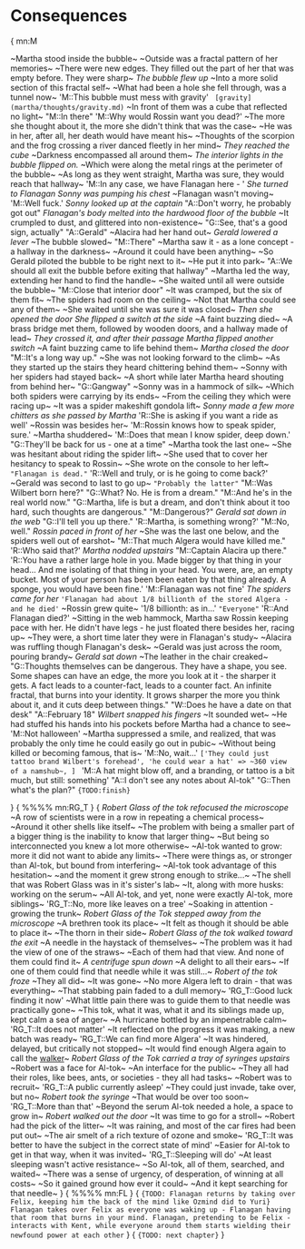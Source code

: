# Consequences
{
mn:M

~Martha stood inside the bubble~ 
~Outside was a fractal pattern of her memories~
~There were new edges. 
They filled out the part of her that was empty before.
They were sharp~
*The bubble flew up*
~Into a more solid section of this fractal self~
~What had been a hole she fell through, was a tunnel now~
'M::This bubble must mess with gravity'
`
[gravity](martha/thoughts/gravity.md)`
~In front of them was a cube that reflected no light~
"M::In there"
'M::Why would Rossin want you dead?'
~The more she thought about it, the more she didn't think that was the case~
~He was in her, after all, her death would have meant his~
~Thoughts of the scorpion and the frog crossing a river danced fleetly in her mind~
*They reached the cube*
~Darkness encompassed all around them~
*The interior lights in the bubble flipped on.*
~Which were along the metal rings at the perimeter of the bubble~
~As long as they went straight, Martha was sure, they would reach that hallway~
'M::In any case, we have Flanagan here - '
*She turned to Flanagan*
*Sonny was pumping his chest*
~Flanagan wasn't moving~
'M::Well fuck.'
*Sonny looked up at the captain*
"A::Don't worry, he probably got out"
*Flanagan's body melted into the hardwood floor of the bubble*
~It crumpled to dust, and glittered into non-existence~
"G::See, that's a good sign, actually"
"A::Gerald"
~Alacira had her hand out~
*Gerald lowered a lever*
~The bubble slowed~
"M::There"
~Martha saw it - as a lone concept - a hallway in the darkness~
~Around it could have been anything~
~So Gerald piloted the bubble to be right next to it~
~He put it into park~
"A::We should all exit the bubble before exiting that hallway"
~Martha led the way, extending her hand to find the handle~
~She waited until all were outside the bubble~ 
"M::Close that interior door"
~It was cramped, but the six of them fit~
~The spiders had room on the ceiling~
~Not that Martha could see any of them~
~She waited until she was sure it was closed~
*Then she opened the door*
*She flipped a switch at the side*
~A faint buzzing died~
~A brass bridge met them, followed by wooden doors, and a hallway made of lead~
*They crossed it, and after their passage Martha flipped another switch*
~A faint buzzing came to life behind them~
*Martha closed the door*
"M::It's a long way up."
~She was not looking forward to the climb~
~As they started up the stairs they heard chittering behind them~
~Sonny with her spiders had stayed back~
~A short while later Martha heard shouting from behind her~
"G::Gangway"
~Sonny was in a hammock of silk~
~Which both spiders were carrying by its ends~
~From the ceiling they which were racing up~
~It was a spider makeshift gondola lift~
*Sonny made a few more chitters as she passed by Martha*
'R::She is asking if you want a ride as well'
~Rossin was besides her~
'M::Rossin knows how to speak spider, sure.'
~Martha shuddered~
'M::Does that mean I know spider, deep down.'
"G::They'll be back for us - one at a time"
~Martha took the last one~
~She was hesitant about riding the spider lift~
~She used that to cover her hesitancy to speak to Rossin~
~She wrote on the console to her left~
`"Flanagan is dead."`
'R::Well and truly, or is he going to come back?'
~Gerald was second to last to go up~
`"Probably the latter"`
"M::Was Wilbert born here?"
"G::What? 
No. 
He is from a dream."
"M::And he's in the real world now."
"G::Martha, life is but a dream, and don't think about it too hard, such thoughts are dangerous."
"M::Dangerous?"
*Gerald sat down in the web*
"G::I'll tell you up there."
'R::Martha, is something wrong?'
"M::No, well."
*Rossin paced in front of her*
~She was the last one below, and the spiders well out of earshot~
"M::That much Algera would have killed me."
'R::Who said that?'
*Martha nodded upstairs*
"M::Captain Alacira up there."
'R::You have a rather large hole in you.
Made bigger by that thing in your head... 
And me isolating of that thing in your head.
You were, are, an empty bucket.
Most of your person has been been eaten by that thing already.
A sponge, you would have been fine.'
'M::Flanagan was not fine'
*The spiders came for her*
`'Flanagan had about 1/8 billionth of the stored Algera - and he died'`
~Rossin grew quite~
'1/8 billionth: as in...'
`"Everyone"`
'R::And Flanagan died?'
~Sitting in the web hammock, Martha saw Rossin keeping pace with her.
He didn't have legs - he just floated there besides her, racing up~
~They were, a short time later they were in Flanagan's study~ 
~Alacira was ruffling though Flanagan's desk~
~Gerald was just across the room, pouring brandy~
*Gerald sat down*
~The leather in the chair creaked~
"G::Thoughts themselves can be dangerous.
They have a shape, you see.
Some shapes can have an edge, the more you look at it - the sharper it gets.
A fact leads to a counter-fact, leads to a counter fact.
An infinite fractal, that burns into your identity.
It grows sharper the more you think about it, and it cuts deep between things."
"W::Does he have a date on that desk"
"A::February 18"
*Wilbert snapped his fingers*
~It sounded wet~
~He had stuffed his hands into his pockets before Martha had a chance to see~  
'M::Not halloween'
~Martha suppressed a smile, and realized, that was probably the only time he could easily go out in pubic~
~Without being killed or becoming famous, that is~
'M::No, wait...'
`['They could just tattoo brand Wilbert's forehead',
  'he could wear a hat' => ~360 view of a namshub~,
]
`
'M::A hat might blow off, and a branding, or tattoo is a bit much, but still: something'
"A::I don't see any notes about Al-tok"
"G::Then what's the plan?"
`{TODO:finish}`

}
{
%%%%
mn:RG_T
}
{
*Robert Glass of the tok refocused the microscope*
~A row of scientists were in a row in repeating a chemical process~
~Around it other shells like itself~
~The problem with being a smaller part of a bigger thing is the inability to know that larger thing~
~But being so interconnected you knew a lot more otherwise~
~Al-tok wanted to grow: more it did not want to abide any limits~
~There were things as, or stronger than Al-tok, but bound from interfering~
~Al-tok took advantage of this hesitation~ 
~and the moment it grew strong enough to strike...~
~The shell that was Robert Glass was in it's sister's lab~
~It, along with more husks: working on the serum~
~All Al-tok, and yet, none were exactly Al-tok, more siblings~
'RG_T::No, more like leaves on a tree'
~Soaking in attention - growing the trunk~
*Robert Glass of the Tok stepped away from the microscope*
~A brethren took its place~
~It felt as though it should be able to place it~
~The thorn in their side~
*Robert Glass of the tok walked toward the exit*
~A needle in the haystack of themselves~
~The problem was it had the view of one of the straws~
~Each of them had that view.
And none of them could find it~
*A centrifuge spun down*
~A delight to all their ears~
~If one of them could find that needle while it was still...~
*Robert of the tok froze*
~They all did~
~It was gone~
~No more Algera left to drain - that was everything~
~That stabbing pain faded to a dull memory~
'RG_T::Good luck finding it now'
~What little pain there was to guide them to that needle was practically gone~
~This tok, what it was, what it and its siblings made up, kept calm a sea of anger~
~A hurricane bottled by an impenetrable calm~
'RG_T::It does not matter'
~It reflected on the progress it was making, a new batch was ready~
'RG_T::We can find more Algera'
~It was hindered, delayed, but critically not stopped~
~It would find enough Algera again to call the  [walker](reality-walkers.md)~
*Robert Glass of the Tok carried a tray of syringes upstairs*
~Robert was a face for Al-tok~
~An interface for the public~
~They all had their roles, like bees, ants, or societies - they all had tasks~
~Robert was to recruit~
'RG_T::A public currently asleep'
~They could just invade, take over, but no~
*Robert took the syringe*
~That would be over too soon~
'RG_T::More than that'
~Beyond the serum Al-tok needed a hole, a space to grow in~
*Robert walked out the door*
~It was time to go for a stroll~
~Robert had the pick of the litter~
~It was raining, and most of the car fires had been put out~
~The air smelt of a rich texture of ozone and smoke~
'RG_T::It was better to have the subject in the correct state of mind'
~Easier for Al-tok to get in that way, when it was invited~
'RG_T::Sleeping will do'
~At least sleeping wasn't active resistance~
~So Al-tok, all of them, searched, and waited~
~There was a sense of urgency, of desperation, of winning at all costs~
~So it gained ground how ever it could~
~And it kept searching for that needle~
}
{
%%%%
mn:FL
}
{
`{TODO: Flanagan returns by taking over Felix, keeping him the back of the mind like Ozmind did to Yuri}`
`
Flanagan takes over Felix as everyone was waking up - Flanagan having that room that burns in your mind.
Flanagan, pretending to be Felix - interacts with Kent, while everyone around them starts wielding their newfound power at each other
`
}
{
`{TODO: next chapter}`
}